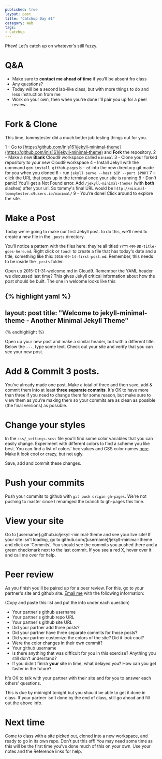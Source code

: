 ```yaml
---
published: true
layout: post
title: "Catchup Day #1"
category: Web 
tags: 
- Catchup
---
```


Phew!  Let's catch up on whatever's still fuzzy.

# Q&A

* Make sure to **contact me ahead of time** if you'll be absent fro class
* Any questions?
* Today will be a second lab-like class, but with more things to do and less instruction from me
* Work on your own, then when you're done I'll pair you up for a peer review.

# Fork & Clone

This time, tommytester did a much better job testing things out for you.

1 - Go to [https://github.com/inls161/jekyll-minimal-theme](https://github.com/inls161/jekyll-minimal-theme) and **Fork** the repository.
2 - Make a new **Blank** Cloud9 workspace called `minimal`
3 - Clone your forked repository to your new Cloud9 workspace
4 - Install Jekyll with the command `gem install github-pages`
5 - `cd` into the new directory git made for you when you cloned
6 - run `jekyll serve --host $IP --port $PORT` 
7 - click the URL that pops up in the terminal once your site is running
8 - Don't panic! You'll get a Not Found error.  Add `/jekyll-minimal-theme/` (with **both** slashes) after your url.  So tommy's final URL would be `http://minimal-tommytester.c9users.io/minimal/`
9 - You're done! Click around to explore the site.

# Make a Post

Today we're going to make our first Jekyll post. to do this, we'll need to create a new file in the `_posts` directory.  

You'll notice a pattern with the files here: they're all titled `YYYY-MM-DD-title-goes-here.md`.  Right click or `touch` to create a file that has today's date and a title, something like this: `2016-09-14-first-post.md`.  Remember, this needs to be inside the `_posts` folder.

Open up 2015-01-31-welcome.md in Cloud9.  Remember the YAML header we discussed last time? This gives Jekyll critical information about how the post should be built.  The one in welcome looks like this:

{% highlight yaml %}
---
layout: post
title: "Welcome to jekyll-minimal-theme - Another Minimal Jekyll Theme"
---
{% endhighlight %}

Open up your new post and make a similar header, but with a different title.  Below the `---`, type some text.  Check out your site and verify that you can see your new post.

# Add & Commit 3 posts.

You've already made one post.  Make a total of three and then save, add & commit them into at least **three separate commits**. It's OK to have more than three if you need to change them for some reason, but make sure to view them as you're making them so your commits are as clean as possible (the final versions) as possible.

# Change your styles

In the `css/_settings.scss` file you'll find some color variables that you can easily change.  Experiment with different colors to find a scheme you like best.  You can find a list of colors' hex values and CSS color names [here](https://trinket.io/docs/colors).  Make it look cool or crazy, but not ugly.

Save, add and commit these changes.

# Push your commits

Push your commits to github with `git push origin gh-pages`.  We're not pushing to master since I renamged the branch to gh-pages this time.

# View your site

Go to [username].github.io/jekyll-minimal-theme and see your live site! If your site isn't loading, go to github.com/[username]/jekyll-minimal-theme and click on 'Commits'. You should see the commits you pushed there and a green checkmark next to the last commit.  If you see a red X, hover over it and call me over for help.

# Peer review

As you finish you'll be paired up for a peer review.  For this, go to your partner's site and github site.  [Email me](mailto:eah13@email.unc.edu) with the following information:

(Copy and paste this list and put the info under each question)

* Your partner's github username
* Your partner's github repo URL
* Your partner's github site URL
* Did your partner add three posts?
* Did your partner have three separate commits for those posts?
* Did your partner customize the colors of the site? Did it look cool?  
* Were the color changes in their own commit?
* Your github username
* Is there anything that was difficult for you in this exercise? Anything you still don't understand?
* If you didn't finish **your** site in time, what delayed you? How can you get faster in the future?

It's OK to talk with your partner with their site and for you to answer each others' questions.

This is due by midnight tonight but you should be able to get it done in class.  If your partner isn't done by the end of class, still go ahead and fill out the above info.

# Next time

Come to class with a site picked out, cloned into a new workspace, and ready to go in its own repo.  Don't put this off!  You may need some time as this will be the first time you've done much of this on your own.  Use your notes and the Reference links for help.